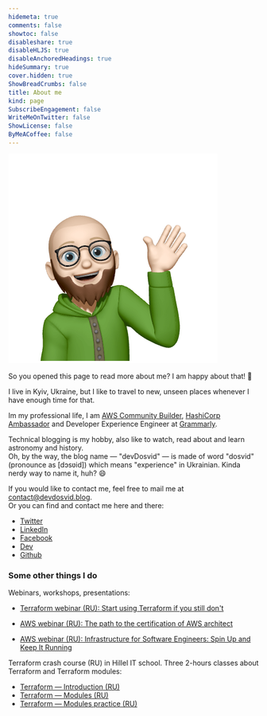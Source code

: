 ```yaml
---
hidemeta: true
comments: false
showtoc: false
disableshare: true
disableHLJS: true
disableAnchoredHeadings: true
hideSummary: true
cover.hidden: true
ShowBreadCrumbs: false
title: About me
kind: page
SubscribeEngagement: false
WriteMeOnTwitter: false
ShowLicense: false
ByMeACoffee: false
---
```


![](./hoodie-optimized.png#center)

So you opened this page to read more about me? I am happy about that! 🤩

I live in Kyiv, Ukraine, but I like to travel to new, unseen places whenever I have enough time for that.

Im my professional life, I am [AWS Community Builder](https://aws.amazon.com/developer/community/community-builders/community-builders-directory/?cb-cards.sort-by=item.additionalFields.cbName&cb-cards.sort-order=asc&awsf.builder-category=*all&awsf.location=*all&awsf.year=*all&cb-cards.q=Serhii%2BVasylenko&cb-cards.q_operator=AND), [HashiCorp Ambassador](https://www.credly.com/badges/6460f36e-3b3c-4ccc-8d75-6c45fbdf58bc/public_url) and Developer Experience Engineer at [Grammarly](https://grammarly.com).

Technical blogging is my hobby, also like to watch, read about and learn astronomy and history.\
Oh, by the way, the blog name — "devDosvid" — is made of word "dosvid" (pronounce as [dɔsʋid]) which means "experience" in Ukrainian. Kinda nerdy way to name it, huh? 😄

If you would like to contact me, feel free to mail me at contact@devdosvid.blog.\
Or you can find and contact me here and there:
- [Twitter](https://twitter.com/vasylenko)
- [LinkedIn](https://www.linkedin.com/in/svasylenko/)
- [Facebook](https://www.facebook.com/vasylenkos) 
- [Dev](https://dev.to/svasylenko)
- [Github](https://github.com/vasylenko)


### Some other things I do

Webinars, workshops, presentations:

- [Terraform webinar (RU): Start using Terraform if you still don't](https://www.youtube.com/watch?v=lC4948SizsU)

- [AWS webinar (RU): The path to the certification of AWS architect ](https://www.youtube.com/watch?v=3vVUyJRk_TM)

- [AWS webinar (RU): Infrastructure for Software Engineers: Spin Up and Keep It Running](https://www.youtube.com/watch?v=7rLB4qqWcL0)

Terraform crash course (RU) in Hillel IT school. Three 2-hours classes about Terraform and Terraform modules:

- [Terraform — Introduction (RU)](https://www.youtube.com/watch?v=U8a5TTowUmI)
- [Terraform — Modules (RU)](https://www.youtube.com/watch?v=lIcKRtjKB-Q)
- [Terraform — Modules practice (RU)](https://www.youtube.com/watch?v=-rwA7utnPbs)
